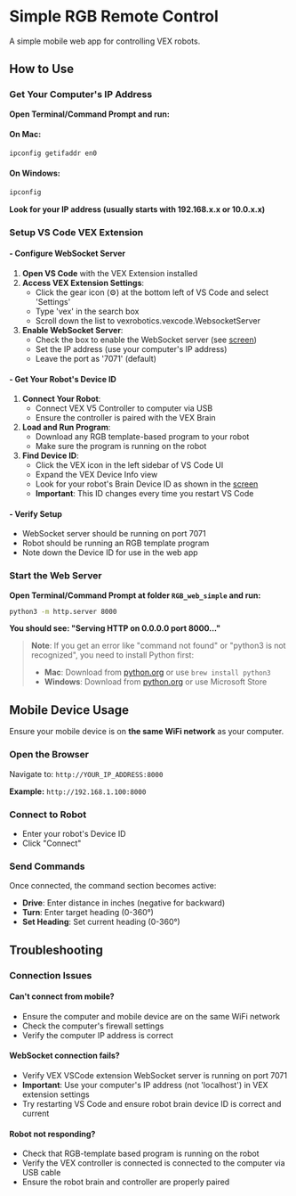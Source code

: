 # Simple RGB Remote Control

A simple mobile web app for controlling VEX robots.

## How to Use

### Get Your Computer's IP Address

**Open Terminal/Command Prompt and run:**

#### On Mac:
```bash
ipconfig getifaddr en0
```

#### On Windows:
```cmd
ipconfig
```

**Look for your IP address (usually starts with 192.168.x.x or 10.0.x.x)**

### Setup VS Code VEX Extension

#### - Configure WebSocket Server
1. **Open VS Code** with the VEX Extension installed
2. **Access VEX Extension Settings**:
   - Click the gear icon (⚙️) at the bottom left of VS Code and select 'Settings'
   - Type 'vex' in the search box
   - Scroll down the list to vexrobotics.vexcode.WebsocketServer
3. **Enable WebSocket Server**:
   - Check the box to enable the WebSocket server (see [screen](vex-vscode-settings.png))
   - Set the IP address (use your computer's IP address)
   - Leave the port as '7071' (default)

#### - Get Your Robot's Device ID
1. **Connect Your Robot**:
   - Connect VEX V5 Controller to computer via USB
   - Ensure the controller is paired with the VEX Brain
2. **Load and Run Program**:
   - Download any RGB template-based program to your robot
   - Make sure the program is running on the robot
3. **Find Device ID**:
   - Click the VEX icon in the left sidebar of VS Code UI
   - Expand the VEX Device Info view
   - Look for your robot's Brain Device ID as shown in the [screen](device-id.png)
   - **Important**: This ID changes every time you restart VS Code

#### - Verify Setup
- WebSocket server should be running on port 7071
- Robot should be running an RGB template program
- Note down the Device ID for use in the web app

### Start the Web Server

**Open Terminal/Command Prompt at folder `RGB_web_simple` and run:**

```bash
python3 -m http.server 8000
```

**You should see: "Serving HTTP on 0.0.0.0 port 8000..."**

> **Note**: If you get an error like "command not found" or "python3 is not recognized", you need to install Python first:
> - **Mac**: Download from [python.org](https://python.org) or use `brew install python3`
> - **Windows**: Download from [python.org](https://python.org) or use Microsoft Store

## Mobile Device Usage
Ensure your mobile device is on **the same WiFi network** as your computer.


### Open the Browser
Navigate to: `http://YOUR_IP_ADDRESS:8000`

**Example:** `http://192.168.1.100:8000`

### Connect to Robot

-  Enter your robot's Device ID
-  Click "Connect"

### Send Commands

Once connected, the command section becomes active:

- **Drive**: Enter distance in inches (negative for backward)
- **Turn**: Enter target heading (0-360°)
- **Set Heading**: Set current heading (0-360°)


## Troubleshooting

### Connection Issues

#### **Can't connect from mobile?**
- Ensure the computer and mobile device are on the same WiFi network
- Check the computer's firewall settings
- Verify the computer IP address is correct

#### **WebSocket connection fails?**
- Verify VEX VSCode extension WebSocket server is running on port 7071
- **Important**: Use your computer's IP address (not 'localhost') in VEX extension settings
- Try restarting VS Code and ensure robot brain device ID is correct and current

#### **Robot not responding?**
- Check that RGB-template based program is running on the robot
- Verify the VEX controller is connected is connected to the computer via USB cable
- Ensure the robot brain and controller are properly paired